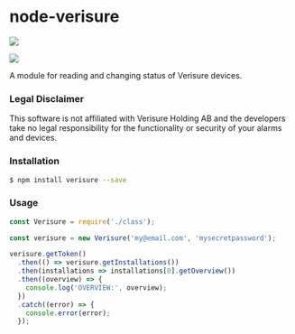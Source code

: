 # node-verisure

[![](https://badges.greenkeeper.io/ptz0n/node-verisure.svg)](https://greenkeeper.io/)

[![](https://travis-ci.org/ptz0n/node-verisure.svg?branch=master)](https://travis-ci.org/ptz0n/node-verisure)

A module for reading and changing status of Verisure devices.

### Legal Disclaimer

This software is not affiliated with Verisure Holding AB and the developers take no legal responsibility for the functionality or security of your alarms and devices.

### Installation

```bash
$ npm install verisure --save
```

### Usage

```javascript
const Verisure = require('./class');

const verisure = new Verisure('my@email.com', 'mysecretpassword');

verisure.getToken()
  .then(() => verisure.getInstallations())
  .then(installations => installations[0].getOverview())
  .then((overview) => {
    console.log('OVERVIEW:', overview);
  })
  .catch((error) => {
    console.error(error);
  });
```
